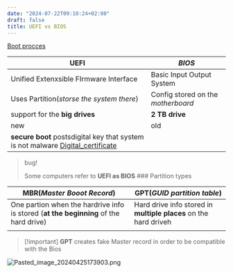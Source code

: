 ```yaml
---
date: "2024-07-22T09:10:24+02:00"
draft: false
title: UEFI vs BIOS
---
```


[Boot procces](/Notes/posts/boot_process)

| **UEFI**                                                                                                            | *BIOS*                             |
|---------------------------------------------------------------------------------------------------------------------|------------------------------------|
| Unified Extenxsible FIrmware Interface                                                                              | Basic Input Output System          |
| Uses Partition(*storse the system there*)                                                                           | Config stored on the *motherboard* |
| support for the **big drives**                                                                                      | **2 TB drive**                     |
| new                                                                                                                 | old                                |
| **secure boot** postsdigital key that system is not malware [Digital_certificate](/Notes/posts/Digital_certificate) |                                    |

> bug!
>
> Some computers refer to **UEFI as BIOS** ### Partition types

| **MBR**(*Master Booot Record*)                                                        | **GPT**(*GUID partition table*)                                  |
|---------------------------------------------------------------------------------------|------------------------------------------------------------------|
| One partion when the hardrive info is stored (**at the beginning** of the hard drive) | Hard drive info stored in **multiple places** on the hard driveh |
|                                                                                       |                                                                  |

> \[!important\] **GPT** creates fake Master record in order to be
> compatible with the Bios

![Pasted_image_20240425173903.png](/Notes/Pasted_image_20240425173903.png)
